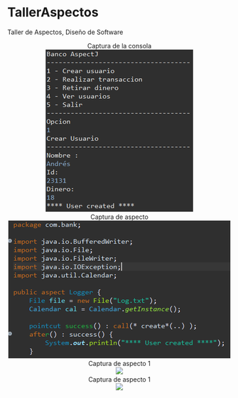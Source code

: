 # TallerAspectos
Taller de Aspectos, Diseño de Software

<p align = "center">
	Captura de la consola <br>
	<img src ="img/CapturaConsola.png"/> <br>
	Captura de aspecto <br>
	<img src ="img/CapturaAspecto.png"/> <br>
	Captura de aspecto 1 <br>
	<img src ="img/aspecto1.png"/> <br>
	Captura de aspecto 1 <br>
	<img src ="img/aspecto2.png"/> <br>
</p>